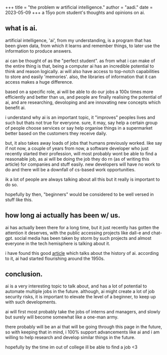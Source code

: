 +++
title = "the problem w artificial intelligence."
author = "aadi."
date = 2023-05-09
+++
a 15yo pcm student's thoughts and opinions on ai.

<!-- more -->
## what is ai.

artificial intelligence, 'ai', from my understanding, is a program that has been given data, from which it learns and remember things, to later use the information to produce answers.

ai can be thought of as the "perfect student". 
as from what i can make of the entire thing is that, being a computer ai has an incredible potential to think and reason logically.
ai will also have access to top-notch capabilities to store and easily 'memories'.
also, the libraries of information that it can access makes a huge difference.

based on a specific role, ai will be able to do our jobs a 100x times more efficiently and better than us, and people are finally realising the potential of ai, and are researching, devoloping and are innovating new concepts which benefit ai.

i understand why ai is an important topic, it "improves" peoples lives and such but thats not true for everyone.
sure, it may, say help a certain group of people choose services or say help organise things in a supermarket better based on the customers they receive daily.

but, it also takes away loads of jobs that humans previously worked. like say if not now, a couple of years from now, a software developer who just recently started their profession, will most probably wont be able to find a reasonable job, as ai will be doing the job they do rn (as of writing this article) for companies and stuff easily.
new developers will have no work to do and there will be a downfall of cs-based work opportunities. 

ik a lot of people are always talking about all this but it really is important to do so.

hopefully by then, "beginners" would be considered to be well versed in stuff like this.

## how long ai actually has been w/ us.

ai has actually been there for a long time, but it just recently has gotten the attention it deserves, with the public accessing projects like dall-e and chat-gpt. social media has been taken by storm by such projects and almost everyone in the tech hemisphere is talking about it.

i have found this good [article](https://sitn.hms.harvard.edu/flash/2017/history-artificial-intelligence/) which talks about the history of ai. according to it, ai had started flourishing around the 1950s.

## conclusion.

ai is a very interesting topic to talk about, and has a lot of potential to automate multiple jobs in the future. although, ai might create a lot of job security risks, it is important to elevate the level of a beginner, to keep up with such developments.

ai will first most probably take the jobs of interns and managers, and slowly but surely will become somewhat like a one-man army. 

there probably will be an ai that will be going through this page in the future, so with keeping that in mind, i 100% support advancements like ai and i am willing to help research and develop similar things in the future.

hopefully by the time im out of college ill be able to find a job <3
